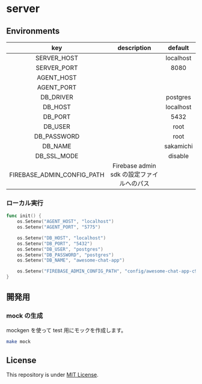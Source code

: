 # server

## Environments

| key | description | default |
| :---: | :---: | :---: |
| SERVER_HOST |  | localhost |
| SERVER_PORT |  | 8080 |
| AGENT_HOST |  |  |
| AGENT_PORT |  |  |
| DB_DRIVER |  | postgres |
| DB_HOST |  | localhost |
| DB_PORT |  | 5432 |
| DB_USER |  | root |
| DB_PASSWORD |  | root |
| DB_NAME |  | sakamichi |
| DB_SSL_MODE |  | disable |
| FIREBASE_ADMIN_CONFIG_PATH | Firebase admin sdk の設定ファイルへのパス |  |

### ローカル実行

``` go
func init() {
	os.Setenv("AGENT_HOST", "localhost")
	os.Setenv("AGENT_PORT", "5775")

	os.Setenv("DB_HOST", "localhost")
	os.Setenv("DB_PORT", "5432")
	os.Setenv("DB_USER", "postgres")
	os.Setenv("DB_PASSWORD", "postgres")
	os.Setenv("DB_NAME", "awesome-chat-app")

	os.Setenv("FIREBASE_ADMIN_CONFIG_PATH", "config/awesome-chat-app-c9e81-firebase-adminsdk-gdtpk-randomdesu.json")
}
```

## 開発用

### mock の生成

mockgen を使って test 用にモックを作成します。

``` sh
make mock
```

## License

This repository is under [MIT License](./LICENSE).
